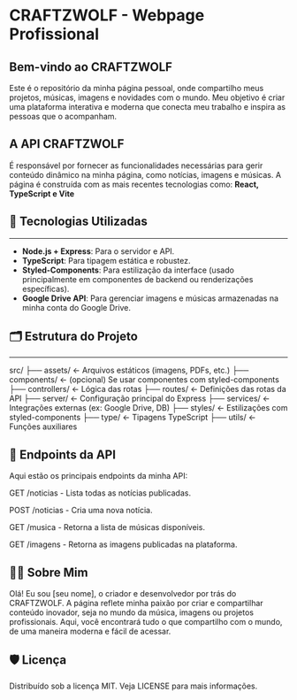# CRAFTZWOLF - Webpage Profissional


Bem-vindo ao **CRAFTZWOLF**
-------------------------

Este é o repositório da minha página pessoal, onde compartilho meus projetos, músicas, imagens e novidades com o mundo. Meu objetivo é criar uma plataforma interativa e moderna que conecta meu trabalho e inspira as pessoas que o acompanham.


A **API CRAFTZWOLF** 
--------------------

É responsável por fornecer as funcionalidades necessárias para gerir conteúdo dinâmico na minha página, como notícias, imagens e músicas. 
A página é construída com as mais recentes tecnologias como:
 **React, TypeScript e Vite**


## 🚀 Tecnologias Utilizadas
---------------------------------

- **Node.js + Express**: Para o servidor e API.
- **TypeScript**: Para tipagem estática e robustez.
- **Styled-Components**: Para estilização da interface (usado principalmente em componentes de backend ou renderizações específicas).
- **Google Drive API**: Para gerenciar imagens e músicas armazenadas na minha conta do Google Drive.


## 🗂 Estrutura do Projeto
------------------------------
src/
├── assets/           ← Arquivos estáticos (imagens, PDFs, etc.)
├── components/       ← (opcional) Se usar componentes com styled-components
├── controllers/      ← Lógica das rotas
├── routes/           ← Definições das rotas da API
├── server/           ← Configuração principal do Express
├── services/         ← Integrações externas (ex: Google Drive, DB)
├── styles/           ← Estilizações com styled-components
├── type/             ← Tipagens TypeScript
├── utils/            ← Funções auxiliares


📝 Endpoints da API
-----------------

Aqui estão os principais endpoints da minha API:

GET /noticias - Lista todas as notícias publicadas.

POST /noticias - Cria uma nova notícia.

GET /musica - Retorna a lista de músicas disponíveis.

GET /imagens - Retorna as imagens publicadas na plataforma.



👨‍💻 Sobre Mim
-----------

Olá! Eu sou [seu nome], o criador e desenvolvedor por trás do CRAFTZWOLF. A página reflete minha paixão por criar e compartilhar conteúdo inovador, seja no mundo da música, imagens ou projetos profissionais. Aqui, você encontrará tudo o que compartilho com o mundo, de uma maneira moderna e fácil de acessar.



🛡 Licença
---------

Distribuído sob a licença MIT. Veja LICENSE para mais informações.